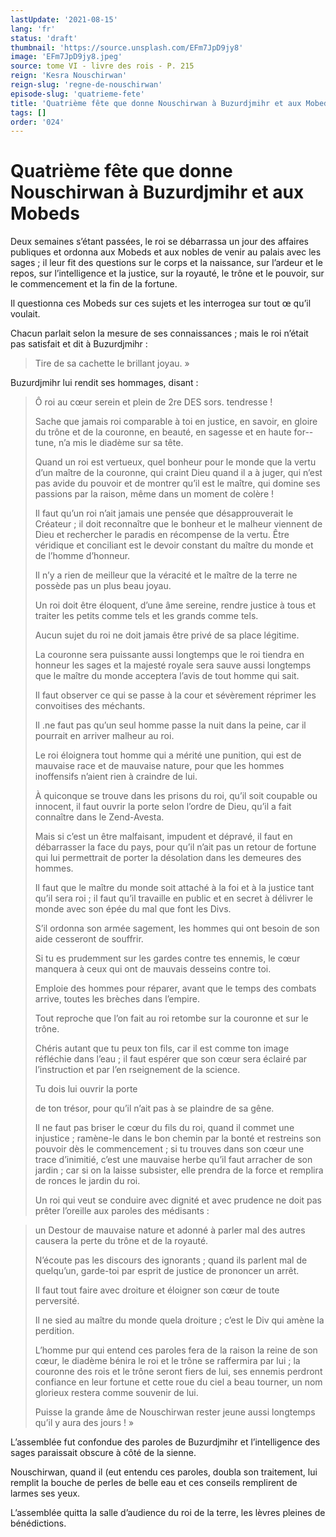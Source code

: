 ```yaml
---
lastUpdate: '2021-08-15'
lang: 'fr'
status: 'draft'
thumbnail: 'https://source.unsplash.com/EFm7JpD9jy8'
image: 'EFm7JpD9jy8.jpeg'
source: tome VI - livre des rois - P. 215
reign: 'Kesra Nouschirwan'
reign-slug: 'regne-de-nouschirwan'
episode-slug: 'quatrieme-fete'
title: 'Quatrième fête que donne Nouschirwan à Buzurdjmihr et aux Mobeds | Le Livre des Rois | Shâhnâmeh'
tags: []
order: '024'
---
```


<!-- LTeX: language=fr -->

# Quatrième fête que donne Nouschirwan à Buzurdjmihr et aux Mobeds

Deux semaines s’étant passées, le roi se débarrassa un jour des affaires publiques et ordonna aux Mobeds et aux nobles de venir au palais avec les sages ; il leur fit des questions sur le corps et la naissance, sur l’ardeur et le repos, sur l’intelligence et la justice, sur la royauté, le trône et le pouvoir, sur le commencement et la fin de la fortune.

Il questionna ces Mobeds sur ces sujets et les interrogea sur tout œ qu’il voulait.

Chacun parlait selon la mesure de ses connaissances ; mais le roi n’était pas satisfait et dit à Buzurdjmihr :

> Tire de sa cachette le brillant joyau. »

Buzurdjmihr lui rendit ses hommages, disant :

> Ô roi au cœur serein et plein de
2re DES sors. tendresse !
>
> Sache que jamais roi comparable à toi en justice, en savoir, en gloire du trône et de la couronne, en beauté, en sagesse et en haute for--tune, n’a mis le diadème sur sa tête.
>
> Quand un roi est vertueux, quel bonheur pour le monde que la vertu d’un maître de la couronne, qui craint Dieu quand il a à juger, qui n’est pas avide du pouvoir et de montrer qu’il est le maître, qui domine ses passions par la raison, même dans un moment de colère !
>
> Il faut qu’un roi n’ait jamais une pensée que désapprouverait le Créateur ; il doit reconnaître que le bonheur et le malheur viennent de Dieu et rechercher le paradis en récompense de la vertu.
Être véridique et conciliant est le devoir constant du maître du monde et de l’homme d’honneur.
>
> Il n’y a rien de meilleur que la véracité et le maître de la terre ne possède pas un plus beau joyau.
>
> Un roi doit être éloquent, d’une âme sereine, rendre justice à tous et traiter les petits comme tels et les grands comme tels.
>
> Aucun sujet du roi ne doit jamais être privé de sa place légitime.
>
> La couronne sera puissante aussi longtemps que le roi tiendra en honneur les sages et la majesté royale sera sauve aussi longtemps que le maître du monde acceptera l’avis de tout homme qui sait.
>
> Il faut observer ce qui se passe à la cour et sévèrement réprimer les convoitises des méchants.
>
> Il .ne faut pas qu’un seul homme passe la nuit dans la peine, car il pourrait en arriver malheur au roi.
>
> Le roi éloignera tout homme qui a mérité une punition, qui est de mauvaise race et de mauvaise nature, pour que les hommes inoffensifs n’aient rien à craindre de lui.
>
> À quiconque se trouve dans les prisons du roi, qu’il soit coupable ou innocent, il faut ouvrir la porte selon l’ordre de Dieu, qu’il a fait connaître dans le Zend-Avesta.
>
> Mais si c’est un être malfaisant, impudent et dépravé, il faut en débarrasser la face du pays, pour qu’il n’ait pas un retour de fortune qui lui permettrait de porter la désolation dans les demeures des hommes.
>
> Il faut que le maître du monde soit attaché à la foi et à la justice tant qu’il sera roi ; il faut qu’il travaille en public et en secret à délivrer le monde avec son épée du mal que font les Divs.
>
> S’il ordonna son armée sagement, les hommes qui ont besoin de son aide cesseront de souffrir.
>
> Si tu es prudemment sur les gardes contre tes ennemis, le cœur manquera à ceux qui ont de mauvais desseins contre toi.
>
> Emploie des hommes pour réparer, avant que le temps des combats arrive, toutes les brèches dans l’empire.
>
> Tout reproche que l’on fait au roi retombe sur la couronne et sur le trône.
>
> Chéris autant que tu peux ton fils, car il est comme ton image réfléchie dans l’eau ; il faut espérer que son cœur sera éclairé par l’instruction et par l’en rseignement de la science.
>
> Tu dois lui ouvrir la porte
>
> de ton trésor, pour qu’il n’ait pas à se plaindre de sa gêne.
>
> Il ne faut pas briser le cœur du fils du roi, quand il commet une injustice ; ramène-le dans le bon chemin par la bonté et restreins son pouvoir dès le commencement ; si tu trouves dans son cœur une trace d’inimitié, c’est une mauvaise herbe qu’il faut arracher de son jardin ; car si on la laisse subsister, elle prendra de la force et remplira de ronces le jardin du roi.
>
> Un roi qui veut se conduire avec dignité et avec prudence ne doit pas prêter l’oreille aux paroles des médisants :

> un Destour de mauvaise nature et adonné à parler mal des autres causera la perte du trône et de la royauté.
>
> N’écoute pas les discours des ignorants ; quand ils parlent mal de quelqu’un, garde-toi par esprit de justice de prononcer un arrêt.
>
> Il faut tout faire avec droiture et éloigner son cœur de toute perversité.
>
> Il ne sied au maître du monde quela droiture ; c’est le Div qui amène la perdition.
>
> L’homme pur qui entend ces paroles fera de la raison la reine de son cœur, le diadème bénira le roi et le trône se raffermira par lui ; la couronne des rois et le trône seront fiers de lui, ses ennemis perdront confiance en leur fortune et cette roue du ciel a beau tourner, un nom glorieux restera comme souvenir de lui.
>
> Puisse la grande âme de Nouschirwan rester jeune aussi longtemps qu’il y aura des jours ! »

L’assemblée fut confondue des paroles de Buzurdjmihr et l’intelligence des sages paraissait obscure à côté de la sienne.

Nouschirwan, quand il (eut entendu ces paroles, doubla son traitement, lui remplit la bouche de perles de belle eau et ces conseils remplirent de larmes ses yeux.

L’assemblée quitta la salle d’audience du roi de la terre, les lèvres pleines de bénédictions.
